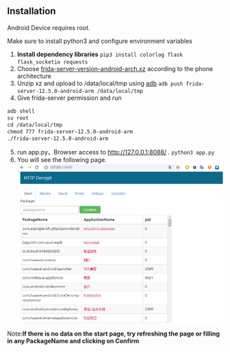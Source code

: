 ## Installation

Android Device requires root.

Make sure to install python3 and configure environment variables

1. **Install dependency libraries**
`pip3 install colorlog flask flask_socketio requests`
2. Choose [frida-server-version-android-arch.xz](https://github.com/frida/frida/releases) according to the phone architecture
3. Unzip xz and upload to /data/local/tmp using [adb](https://developer.android.com/studio/releases/platform-tools)
`adb push frida-server-12.5.0-android-arm /data/local/tmp`
4. Give frida-server permission and run
```
adb shell
su root
cd /data/local/tmp
chmod 777 frida-server-12.5.0-android-arm
./frida-server-12.5.0-android-arm
```
5. run app.py，Browser access to http://127.0.0.1:8088/ .
`python3 app.py`
6. You will see the following page.
![start](images/start.png)

Note:**If there is no data on the start page, try refreshing the page or filling in any PackageName and clicking on Confirm**